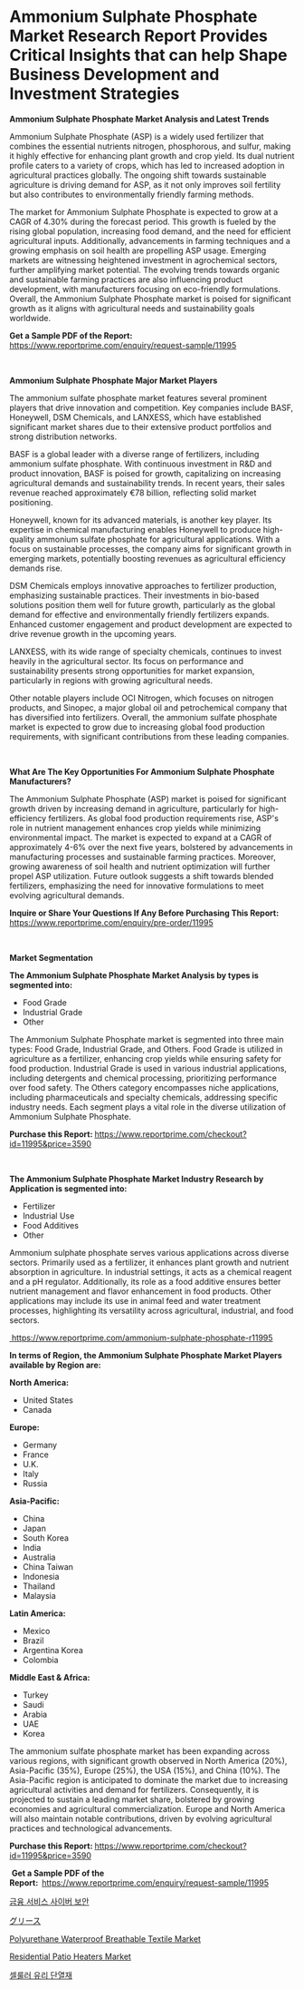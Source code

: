 <p><h1>Ammonium Sulphate Phosphate Market Research Report Provides Critical Insights that can help Shape Business Development and Investment Strategies</h1></p><p><strong>Ammonium Sulphate Phosphate Market Analysis and Latest Trends</strong></p>
<p><p>Ammonium Sulphate Phosphate (ASP) is a widely used fertilizer that combines the essential nutrients nitrogen, phosphorous, and sulfur, making it highly effective for enhancing plant growth and crop yield. Its dual nutrient profile caters to a variety of crops, which has led to increased adoption in agricultural practices globally. The ongoing shift towards sustainable agriculture is driving demand for ASP, as it not only improves soil fertility but also contributes to environmentally friendly farming methods.</p><p>The market for Ammonium Sulphate Phosphate is expected to grow at a CAGR of 4.30% during the forecast period. This growth is fueled by the rising global population, increasing food demand, and the need for efficient agricultural inputs. Additionally, advancements in farming techniques and a growing emphasis on soil health are propelling ASP usage. Emerging markets are witnessing heightened investment in agrochemical sectors, further amplifying market potential. The evolving trends towards organic and sustainable farming practices are also influencing product development, with manufacturers focusing on eco-friendly formulations. Overall, the Ammonium Sulphate Phosphate market is poised for significant growth as it aligns with agricultural needs and sustainability goals worldwide.</p></p>
<p><strong>Get a Sample PDF of the Report:&nbsp;</strong> <a href="https://www.reportprime.com/enquiry/request-sample/11995">https://www.reportprime.com/enquiry/request-sample/11995</a></p>
<p>&nbsp;</p>
<p><strong>Ammonium Sulphate Phosphate Major Market Players</strong></p>
<p><p>The ammonium sulfate phosphate market features several prominent players that drive innovation and competition. Key companies include BASF, Honeywell, DSM Chemicals, and LANXESS, which have established significant market shares due to their extensive product portfolios and strong distribution networks.</p><p>BASF is a global leader with a diverse range of fertilizers, including ammonium sulfate phosphate. With continuous investment in R&D and product innovation, BASF is poised for growth, capitalizing on increasing agricultural demands and sustainability trends. In recent years, their sales revenue reached approximately €78 billion, reflecting solid market positioning.</p><p>Honeywell, known for its advanced materials, is another key player. Its expertise in chemical manufacturing enables Honeywell to produce high-quality ammonium sulfate phosphate for agricultural applications. With a focus on sustainable processes, the company aims for significant growth in emerging markets, potentially boosting revenues as agricultural efficiency demands rise.</p><p>DSM Chemicals employs innovative approaches to fertilizer production, emphasizing sustainable practices. Their investments in bio-based solutions position them well for future growth, particularly as the global demand for effective and environmentally friendly fertilizers expands. Enhanced customer engagement and product development are expected to drive revenue growth in the upcoming years.</p><p>LANXESS, with its wide range of specialty chemicals, continues to invest heavily in the agricultural sector. Its focus on performance and sustainability presents strong opportunities for market expansion, particularly in regions with growing agricultural needs.</p><p>Other notable players include OCI Nitrogen, which focuses on nitrogen products, and Sinopec, a major global oil and petrochemical company that has diversified into fertilizers. Overall, the ammonium sulfate phosphate market is expected to grow due to increasing global food production requirements, with significant contributions from these leading companies.</p></p>
<p>&nbsp;</p>
<p><strong>What Are The Key Opportunities For Ammonium Sulphate Phosphate Manufacturers?</strong></p>
<p><p>The Ammonium Sulphate Phosphate (ASP) market is poised for significant growth driven by increasing demand in agriculture, particularly for high-efficiency fertilizers. As global food production requirements rise, ASP's role in nutrient management enhances crop yields while minimizing environmental impact. The market is expected to expand at a CAGR of approximately 4-6% over the next five years, bolstered by advancements in manufacturing processes and sustainable farming practices. Moreover, growing awareness of soil health and nutrient optimization will further propel ASP utilization. Future outlook suggests a shift towards blended fertilizers, emphasizing the need for innovative formulations to meet evolving agricultural demands.</p></p>
<p><strong>Inquire or Share Your Questions If Any Before Purchasing This Report:</strong> <a href="https://www.reportprime.com/enquiry/pre-order/11995">https://www.reportprime.com/enquiry/pre-order/11995</a></p>
<p>&nbsp;</p>
<p><strong>Market Segmentation</strong></p>
<p><strong>The Ammonium Sulphate Phosphate Market Analysis by types is segmented into:</strong></p>
<p><ul><li>Food Grade</li><li>Industrial Grade</li><li>Other</li></ul></p>
<p><p>The Ammonium Sulphate Phosphate market is segmented into three main types: Food Grade, Industrial Grade, and Others. Food Grade is utilized in agriculture as a fertilizer, enhancing crop yields while ensuring safety for food production. Industrial Grade is used in various industrial applications, including detergents and chemical processing, prioritizing performance over food safety. The Others category encompasses niche applications, including pharmaceuticals and specialty chemicals, addressing specific industry needs. Each segment plays a vital role in the diverse utilization of Ammonium Sulphate Phosphate.</p></p>
<p><strong>Purchase this Report:&nbsp;</strong><a href="https://www.reportprime.com/checkout?id=11995&price=3590">https://www.reportprime.com/checkout?id=11995&price=3590</a></p>
<p>&nbsp;</p>
<p><strong>The Ammonium Sulphate Phosphate Market Industry Research by Application is segmented into:</strong></p>
<p><ul><li>Fertilizer</li><li>Industrial Use</li><li>Food Additives</li><li>Other</li></ul></p>
<p><p>Ammonium sulphate phosphate serves various applications across diverse sectors. Primarily used as a fertilizer, it enhances plant growth and nutrient absorption in agriculture. In industrial settings, it acts as a chemical reagent and a pH regulator. Additionally, its role as a food additive ensures better nutrient management and flavor enhancement in food products. Other applications may include its use in animal feed and water treatment processes, highlighting its versatility across agricultural, industrial, and food sectors.</p></p>
<p><a href="https://www.reportprime.com/ammonium-sulphate-phosphate-r11995">&nbsp;https://www.reportprime.com/ammonium-sulphate-phosphate-r11995</a></p>
<p><strong>In terms of Region, the Ammonium Sulphate Phosphate Market Players available by Region are:</strong></p>
<p>
    <p> <strong> North America: </strong>
        <ul>
            <li>United States</li>
            <li>Canada</li>
        </ul>
        </p> 
    <p> <strong> Europe: </strong>
        <ul>
            <li>Germany</li>
            <li>France</li>
            <li>U.K.</li>
            <li>Italy</li>
            <li>Russia</li>
        </ul>
        </p> 
    <p> <strong> Asia-Pacific: </strong>
        <ul>
            <li>China</li>
            <li>Japan</li>
            <li>South Korea</li>
            <li>India</li>
            <li>Australia</li>
            <li>China Taiwan</li>
            <li>Indonesia</li>
            <li>Thailand</li>
            <li>Malaysia</li>
        </ul>
        </p> 
    <p> <strong> Latin America: </strong>
        <ul>
            <li>Mexico</li>
            <li>Brazil</li>
            <li>Argentina Korea</li>
            <li>Colombia</li>
        </ul>
        </p> 
    <p> <strong> Middle East & Africa: </strong>
        <ul>
            <li>Turkey</li>
            <li>Saudi</li>
            <li>Arabia</li>
            <li>UAE</li>
            <li>Korea</li>
        </ul>
    </p>
    </p>
<p><p>The ammonium sulfate phosphate market has been expanding across various regions, with significant growth observed in North America (20%), Asia-Pacific (35%), Europe (25%), the USA (15%), and China (10%). The Asia-Pacific region is anticipated to dominate the market due to increasing agricultural activities and demand for fertilizers. Consequently, it is projected to sustain a leading market share, bolstered by growing economies and agricultural commercialization. Europe and North America will also maintain notable contributions, driven by evolving agricultural practices and technological advancements.</p></p>
<p><strong>Purchase this Report: </strong><a href="https://www.reportprime.com/checkout?id=11995&price=3590">https://www.reportprime.com/checkout?id=11995&price=3590</a></p>
<p>&nbsp;<strong>Get a Sample PDF of the Report:&nbsp;&nbsp;</strong><a href="https://www.reportprime.com/enquiry/request-sample/11995">https://www.reportprime.com/enquiry/request-sample/11995</a></p>
<p><strong></strong></p>
<p><p><a href="https://medium.com/@addiehirthe50/%EA%B8%80%EB%A1%9C%EB%B2%8C-%EA%B8%88%EC%9C%B5-%EC%84%9C%EB%B9%84%EC%8A%A4-%EC%82%AC%EC%9D%B4%EB%B2%84-%EB%B3%B4%EC%95%88-%EC%8B%9C%EC%9E%A5-%EB%B6%84%EC%84%9D-%EC%A3%BC%EC%9A%94-%EC%8B%9C%EC%9E%A5-%EB%8F%99%ED%96%A5-%EB%B0%8F-%ED%96%A5%ED%9B%84-%EC%A0%84%EB%A7%9D-2024-2031-ee2618515ba5">금융 서비스 사이버 보안</a></p><p><a href="https://medium.com/@devanrutherford2002/%E3%82%B0%E3%83%AA%E3%83%BC%E3%82%B9%E5%B8%82%E5%A0%B4%E9%9D%A9%E5%91%BD-2024%E5%B9%B4-2031%E5%B9%B4-%E6%AC%A1%E3%81%AE10%E5%B9%B4%E3%82%92%E5%BD%A2%E4%BD%9C%E3%82%8B%E5%B8%82%E5%A0%B4%E3%83%88%E3%83%AC%E3%83%B3%E3%83%89-176142f6d16b">グリース</a></p><p><a href="https://issuu.com/reportprime-2/docs/polyurethane-waterproof-breathable-_21a36e81b72167">Polyurethane Waterproof Breathable Textile Market</a></p><p><a href="https://medium.com/@stephen.russell7684/global-perspectives-on-residential-patio-heaters-market-trends-challenges-and-forecast-2024-47976b0eb1ae">Residential Patio Heaters Market</a></p><p><a href="https://medium.com/@addiehirthe50/%EC%85%80%EB%A3%B0%EB%9F%AC-%EA%B8%80%EB%9E%98%EC%8A%A4-%EB%8B%A8%EC%97%B4%EC%9E%AC-%EC%8B%9C%EC%9E%A5-2024%EB%85%84%EB%B6%80%ED%84%B0-2031%EB%85%84%EA%B9%8C%EC%A7%80%EC%9D%98-%EC%82%B0%EC%97%85-%EB%8F%99%ED%96%A5-%EB%B0%8F-%EC%A0%84%EB%A7%9D-b380e3d5e81e?postPublishedType=initial">셀룰러 유리 단열재</a></p></p>